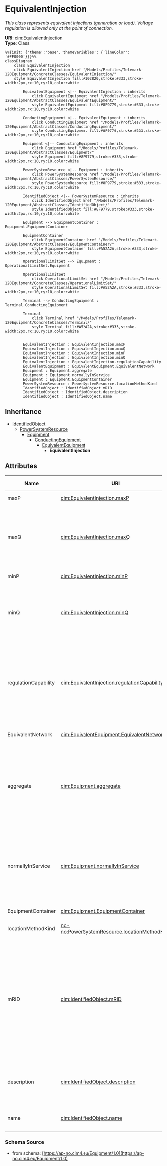 # EquivalentInjection

_This class represents equivalent injections (generation or load).  Voltage regulation is allowed only at the point of connection._

**URI**: [cim:EquivalentInjection](https://cim.ucaiug.io/ns#EquivalentInjection)<br />
**Type**: Class

```mermaid
%%{init: {'theme':'base','themeVariables': {'lineColor': '#FF0000'}}}%%
classDiagram
    class EquivalentInjection
    click EquivalentInjection href "/Models/Profiles/Telemark-120Equipment/ConcreteClasses/EquivalentInjection/"
    style EquivalentInjection fill:#102820,stroke:#333,stroke-width:2px,rx:10,ry:10,color:white
     
        EquivalentEquipment <|-- EquivalentInjection : inherits
            click EquivalentEquipment href "/Models/Profiles/Telemark-120Equipment/AbstractClasses/EquivalentEquipment/"
            style EquivalentEquipment fill:#8F9779,stroke:#333,stroke-width:2px,rx:10,ry:10,color:white
     
        ConductingEquipment <|-- EquivalentEquipment : inherits
            click ConductingEquipment href "/Models/Profiles/Telemark-120Equipment/AbstractClasses/ConductingEquipment/"
            style ConductingEquipment fill:#8F9779,stroke:#333,stroke-width:2px,rx:10,ry:10,color:white
     
        Equipment <|-- ConductingEquipment : inherits
            click Equipment href "/Models/Profiles/Telemark-120Equipment/AbstractClasses/Equipment/"
            style Equipment fill:#8F9779,stroke:#333,stroke-width:2px,rx:10,ry:10,color:white
     
        PowerSystemResource <|-- Equipment : inherits
            click PowerSystemResource href "/Models/Profiles/Telemark-120Equipment/AbstractClasses/PowerSystemResource/"
            style PowerSystemResource fill:#8F9779,stroke:#333,stroke-width:2px,rx:10,ry:10,color:white
     
        IdentifiedObject <|-- PowerSystemResource : inherits
            click IdentifiedObject href "/Models/Profiles/Telemark-120Equipment/AbstractClasses/IdentifiedObject/"
            style IdentifiedObject fill:#8F9779,stroke:#333,stroke-width:2px,rx:10,ry:10,color:white

        Equipment --> EquipmentContainer : Equipment.EquipmentContainer

        EquipmentContainer
            click EquipmentContainer href "/Models/Profiles/Telemark-120Equipment/AbstractClasses/EquipmentContainer/"
            style EquipmentContainer fill:#A52A2A,stroke:#333,stroke-width:2px,rx:10,ry:10,color:white

        OperationalLimitSet --> Equipment : OperationalLimitSet.Equipment

        OperationalLimitSet
            click OperationalLimitSet href "/Models/Profiles/Telemark-120Equipment/ConcreteClasses/OperationalLimitSet/"
            style OperationalLimitSet fill:#A52A2A,stroke:#333,stroke-width:2px,rx:10,ry:10,color:white

        Terminal --> ConductingEquipment : Terminal.ConductingEquipment

        Terminal
            click Terminal href "/Models/Profiles/Telemark-120Equipment/ConcreteClasses/Terminal/"
            style Terminal fill:#A52A2A,stroke:#333,stroke-width:2px,rx:10,ry:10,color:white


        EquivalentInjection : EquivalentInjection.maxP
        EquivalentInjection : EquivalentInjection.maxQ
        EquivalentInjection : EquivalentInjection.minP
        EquivalentInjection : EquivalentInjection.minQ
        EquivalentInjection : EquivalentInjection.regulationCapability
        EquivalentEquipment : EquivalentEquipment.EquivalentNetwork
        Equipment : Equipment.aggregate
        Equipment : Equipment.normallyInService
        Equipment : Equipment.EquipmentContainer
        PowerSystemResource : PowerSystemResource.locationMethodKind
        IdentifiedObject : IdentifiedObject.mRID
        IdentifiedObject : IdentifiedObject.description
        IdentifiedObject : IdentifiedObject.name
```

## Inheritance
* [IdentifiedObject](/Models/Profiles/Telemark-120Equipment/AbstractClasses/IdentifiedObject/)
    * [PowerSystemResource](/Models/Profiles/Telemark-120Equipment/AbstractClasses/PowerSystemResource/)
        * [Equipment](/Models/Profiles/Telemark-120Equipment/AbstractClasses/Equipment/)
            * [ConductingEquipment](/Models/Profiles/Telemark-120Equipment/AbstractClasses/ConductingEquipment/)
                * [EquivalentEquipment](/Models/Profiles/Telemark-120Equipment/AbstractClasses/EquivalentEquipment/)
                    * **EquivalentInjection**

## Attributes
| Name | URI | Cardinality and Range | Description | Inheritance |
| ---  | --- | --- | --- | --- |
| maxP | [cim:EquivalentInjection.maxP](https://cim.ucaiug.io/ns#EquivalentInjection.maxP) | 0..1 ActivePower | Maximum active power of the injection. | direct |
| maxQ | [cim:EquivalentInjection.maxQ](https://cim.ucaiug.io/ns#EquivalentInjection.maxQ) | 0..1 ReactivePower | Maximum reactive power of the injection.  Used for modelling of infeed for load flow exchange. Not used for short circuit modelling.  If maxQ and minQ are not used ReactiveCapabilityCurve can be used. | direct |
| minP | [cim:EquivalentInjection.minP](https://cim.ucaiug.io/ns#EquivalentInjection.minP) | 0..1 ActivePower | Minimum active power of the injection. | direct |
| minQ | [cim:EquivalentInjection.minQ](https://cim.ucaiug.io/ns#EquivalentInjection.minQ) | 0..1 ReactivePower | Minimum reactive power of the injection.  Used for modelling of infeed for load flow exchange. Not used for short circuit modelling.  If maxQ and minQ are not used ReactiveCapabilityCurve can be used. | direct |
| regulationCapability | [cim:EquivalentInjection.regulationCapability](https://cim.ucaiug.io/ns#EquivalentInjection.regulationCapability) | 0..1 boolean | Specifies whether or not the EquivalentInjection has the capability to regulate the local voltage. If true the EquivalentInjection can regulate. If false the EquivalentInjection cannot regulate. ReactiveCapabilityCurve can only be associated with EquivalentInjection  if the flag is true. | direct |
| EquivalentNetwork | [cim:EquivalentEquipment.EquivalentNetwork](https://cim.ucaiug.io/ns#EquivalentEquipment.EquivalentNetwork) | 0..1 EquivalentNetwork | The equivalent where the reduced model belongs. | EquivalentEquipment |
| aggregate | [cim:Equipment.aggregate](https://cim.ucaiug.io/ns#Equipment.aggregate) | 0..1 boolean | The aggregate attribute is used to indicate that the object is an aggregate of other objects. The aggregate attribute is used to indicate that the object is an aggregate of other objects. The aggregate attribute is used to indicate that the object is an aggregate of other objects. | Equipment |
| normallyInService | [cim:Equipment.normallyInService](https://cim.ucaiug.io/ns#Equipment.normallyInService) | 0..1 boolean | The normallyInService attribute is used to indicate that the object is normally in service. The normallyInService attribute is used to indicate that the object is normally in service. The normallyInService attribute is used to indicate that the object is normally in service. | Equipment |
| EquipmentContainer | [cim:Equipment.EquipmentContainer](https://cim.ucaiug.io/ns#Equipment.EquipmentContainer) | 0..1 EquipmentContainer | Container of this equipment. | Equipment |
| locationMethodKind | [nc-no:PowerSystemResource.locationMethodKind](http://cim4.eu/ns/nc-no#PowerSystemResource.locationMethodKind) | 0..1 LocationMethodKind | Possible methods to derive geographical location. | PowerSystemResource |
| mRID | [cim:IdentifiedObject.mRID](https://cim.ucaiug.io/ns#IdentifiedObject.mRID) | 0..1 string | Master resource identifier issued by a model authority. The mRID is unique within an exchange context. Global uniqueness is easily achieved by using a UUID, as specified in RFC 4122, for the mRID. The use of UUID is strongly recommended.For CIMXML data files in RDF syntax conforming to IEC 61970-552, the mRID is mapped to rdf:ID or rdf:about attributes that identify CIM object elements. | IdentifiedObject |
| description | [cim:IdentifiedObject.description](https://cim.ucaiug.io/ns#IdentifiedObject.description) | 0..1 string | The description is a free human readable text describing or naming the object. It may be non unique and may not correlate to a naming hierarchy. | IdentifiedObject |
| name | [cim:IdentifiedObject.name](https://cim.ucaiug.io/ns#IdentifiedObject.name) | 0..1 string | The name is any free human readable and possibly non unique text naming the object. | IdentifiedObject |

### Schema Source
* from schema: [https://ap-no.cim4.eu/Equipment/1.0](https://ap-no.cim4.eu/Equipment/1.0)
